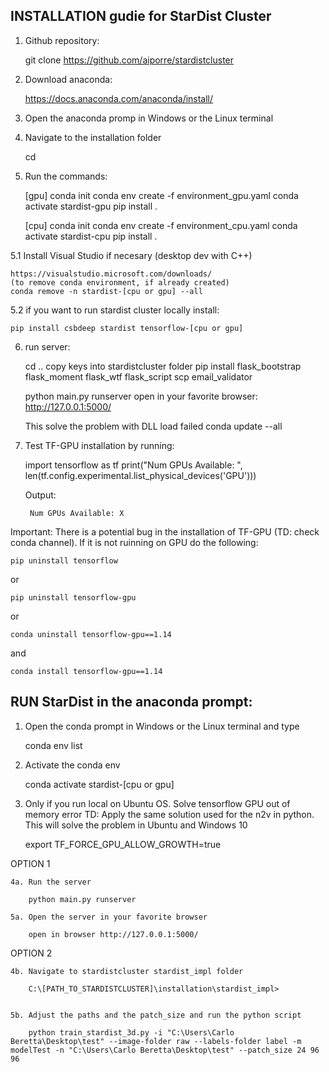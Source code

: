## INSTALLATION gudie for StarDist Cluster

1. Github repository:

	git clone https://github.com/aiporre/stardistcluster

2. Download anaconda:

	https://docs.anaconda.com/anaconda/install/

3. Open the anaconda promp in Windows or the Linux terminal

4. Navigate to the installation folder

	cd <path to installation>

5. Run the commands:

	[gpu]
	conda init
	conda env create -f environment_gpu.yaml
	conda activate stardist-gpu
	pip install .

	[cpu]
	conda init
	conda env create -f environment_cpu.yaml
	conda activate stardist-cpu
	pip install .
	
5.1 Install Visual Studio if necesary (desktop dev with C++)

	https://visualstudio.microsoft.com/downloads/
	(to remove conda environment, if already created)
	conda remove -n stardist-[cpu or gpu] --all

5.2 if you want to run stardist cluster locally install:

	pip install csbdeep stardist tensorflow-[cpu or gpu]

6. run server:

	cd ..
	copy keys into stardistcluster folder
	pip install flask_bootstrap flask_moment flask_wtf flask_script scp email_validator

	python main.py runserver
	open in your favorite browser: http://127.0.0.1:5000/

	This solve the problem with DLL load failed
	conda update --all 

7. Test TF-GPU installation by running:

	import tensorflow as tf
	print("Num GPUs Available: ", len(tf.config.experimental.list_physical_devices('GPU')))

	Output:

		Num GPUs Available: X

Important: There is a potential bug in the installation of TF-GPU (TD: check conda channel).
If it is not ruinning on GPU do the following:

	pip uninstall tensorflow

or 

	pip uninstall tensorflow-gpu

or

	conda uninstall tensorflow-gpu==1.14

and

	conda install tensorflow-gpu==1.14


## RUN StarDist in the anaconda prompt:

1. Open the conda prompt in Windows or the Linux terminal and type

	conda env list

2. Activate the conda env
	
	conda activate stardist-[cpu or gpu]

3. Only if you run local on Ubuntu OS. Solve tensorflow GPU out of memory error
   TD: Apply the same solution used for the n2v in python. This will solve the problem in Ubuntu and Windows 10

	export TF_FORCE_GPU_ALLOW_GROWTH=true

OPTION 1

	4a. Run the server
	
		python main.py runserver

	5a. Open the server in your favorite browser
	
		open in browser http://127.0.0.1:5000/

OPTION 2

	4b. Navigate to stardistcluster stardist_impl folder 
		
		C:\[PATH_TO_STARDISTCLUSTER]\installation\stardist_impl>


	5b. Adjust the paths and the patch_size and run the python script

		python train_stardist_3d.py -i "C:\Users\Carlo Beretta\Desktop\test" --image-folder raw --labels-folder label -m modelTest -n "C:\Users\Carlo Beretta\Desktop\test" --patch_size 24 96 96
